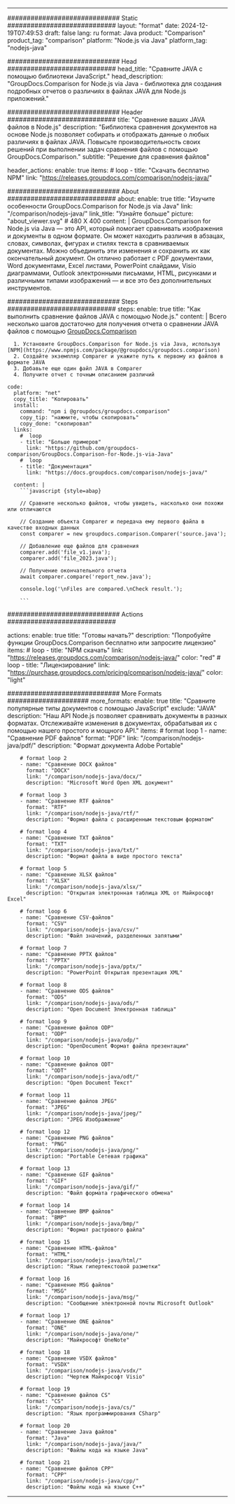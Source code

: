 
---
############################# Static ############################
layout: "format"
date:  2024-12-19T07:49:53
draft: false
lang: ru
format: Java
product: "Comparison"
product_tag: "comparison"
platform: "Node.js via Java"
platform_tag: "nodejs-java"

############################# Head ############################
head_title: "Сравните JAVA с помощью библиотеки JavaScript."
head_description: "GroupDocs.Comparison for Node.js via Java - библиотека для создания подробных отчетов о различиях в файлах JAVA для Node.js приложений."

############################# Header ############################
title: "Сравнение ваших JAVA файлов в Node.js" 
description: "Библиотека сравнения документов на основе Node.js позволяет собирать и отображать данные о любых различиях в файлах JAVA. Повысьте производительность своих решений при выполнении задач сравнения файлов с помощью GroupDocs.Comparison."
subtitle: "Решение для сравнения файлов" 

header_actions:
  enable: true
  items:
    #  loop
    - title: "Скачать бесплатно NPM"
      link: "https://releases.groupdocs.com/comparison/nodejs-java/"
      
############################# About ############################
about:
    enable: true
    title: "Изучите особенности GroupDocs.Comparison for Node.js via Java"
    link: "/comparison/nodejs-java/"
    link_title: "Узнайте больше"
    picture: "about_viewer.svg" # 480 X 400
    content: |
       GroupDocs.Comparison for Node.js via Java — это API, который помогает сравнивать изображения и документы в одном формате. Он может находить различия в абзацах, словах, символах, фигурах и стилях текста в сравниваемых документах. Можно объединить эти изменения и сохранить их как окончательный документ. Он отлично работает с PDF документами, Word документами, Excel листами, PowerPoint слайдами, Visio диаграммами, Outlook электронными письмами, HTML, рисунками и различными типами изображений — и все это без дополнительных инструментов.

############################# Steps ############################
steps:
    enable: true
    title: "Как выполнить сравнение файлов JAVA с помощью Node.js."
    content: |
      Всего несколько шагов достаточно для получения отчета о сравнении JAVA файлов с помощью [GroupDocs.Comparison](https://products.groupdocs.com/comparison/nodejs-java/)
      
      1. Установите GroupDocs.Comparison for Node.js via Java, используя [NPM](https://www.npmjs.com/package/@groupdocs/groupdocs.comparison)
      2. Создайте экземпляр Comparer и укажите путь к первому из файлов в формате JAVA
      3. Добавьте еще один файл JAVA в Comparer
      4. Получите отчет с точным описанием различий
   
    code:
      platform: "net"
      copy_title: "Копировать"
      install:
        command: "npm i @groupdocs/groupdocs.comparison"
        copy_tip: "нажмите, чтобы скопировать"
        copy_done: "скопировал"
      links:
        #  loop
        - title: "Больше примеров"
          link: "https://github.com/groupdocs-comparison/GroupDocs.Comparison-for-Node.js-via-Java"
        #  loop
        - title: "Документация"
          link: "https://docs.groupdocs.com/comparison/nodejs-java/"
          
      content: |
        ```javascript {style=abap}

        // Сравните несколько файлов, чтобы увидеть, насколько они похожи или отличаются

        // Создание объекта Comparer и передача ему первого файла в качестве входных данных
        const comparer = new groupdocs.comparison.Comparer('source.java');

        // Добавление еще файлов для сравнения
        comparer.add('file_v1.java');
        comparer.add('file_2023.java');

        // Получение окончательного отчета
        await comparer.compare('report_new.java');

        console.log('\nFiles are compared.\nCheck result.');

        ```            

############################# Actions ############################

actions:
  enable: true
  title: "Готовы начать?"
  description: "Попробуйте функции GroupDocs.Comparison бесплатно или запросите лицензию"
  items:
    #  loop
    - title: "NPM скачать"
      link: "https://releases.groupdocs.com/comparison/nodejs-java/"
      color: "red"
        #  loop
    - title: "Лицензирование"
      link: "https://purchase.groupdocs.com/pricing/comparison/nodejs-java/"
      color: "light"


############################# More Formats #####################
more_formats:
    enable: true
    title: "Сравните популярные типы документов с помощью JavaScript"
    exclude: "JAVA"
    description: "Наш API Node.js позволяет сравнивать документы в разных форматах. Отслеживайте изменения в документах, обрабатывая их с помощью нашего простого и мощного API."
    items: 
        # format loop 1
        - name: "Сравнение PDF файлов"
          format: "PDF"
          link: "/comparison/nodejs-java/pdf/"
          description: "Формат документа Adobe Portable"

        # format loop 2
        - name: "Сравнение DOCX файлов"
          format: "DOCX"
          link: "/comparison/nodejs-java/docx/"
          description: "Microsoft Word Open XML документ"

        # format loop 3
        - name: "Сравнение RTF файлов"
          format: "RTF"
          link: "/comparison/nodejs-java/rtf/"
          description: "Формат файла с расширенным текстовым форматом"

        # format loop 4
        - name: "Сравнение TXT файлов"
          format: "TXT"
          link: "/comparison/nodejs-java/txt/"
          description: "Формат файла в виде простого текста"

        # format loop 5
        - name: "Сравнение XLSX файлов"
          format: "XLSX"
          link: "/comparison/nodejs-java/xlsx/"
          description: "Открытая электронная таблица XML от Майкрософт Excel"

        # format loop 6
        - name: "Сравнение CSV-файлов"
          format: "CSV"
          link: "/comparison/nodejs-java/csv/"
          description: "Файл значений, разделенных запятыми"

        # format loop 7
        - name: "Сравнение PPTX файлов"
          format: "PPTX"
          link: "/comparison/nodejs-java/pptx/"
          description: "PowerPoint Открытая презентация XML"

        # format loop 8
        - name: "Сравнение ODS файлов"
          format: "ODS"
          link: "/comparison/nodejs-java/ods/"
          description: "Open Document Электронная таблица"

        # format loop 9
        - name: "Сравнение файлов ODP"
          format: "ODP"
          link: "/comparison/nodejs-java/odp/"
          description: "OpenDocument Формат файла презентации"

        # format loop 10
        - name: "Сравнение файлов ODT"
          format: "ODT"
          link: "/comparison/nodejs-java/odt/"
          description: "Open Document Текст"

        # format loop 11
        - name: "Сравнение файлов JPEG"
          format: "JPEG"
          link: "/comparison/nodejs-java/jpeg/"
          description: "JPEG Изображение"

        # format loop 12
        - name: "Сравнение PNG файлов"
          format: "PNG"
          link: "/comparison/nodejs-java/png/"
          description: "Portable Сетевая графика"

        # format loop 13
        - name: "Сравнение GIF файлов"
          format: "GIF"
          link: "/comparison/nodejs-java/gif/"
          description: "Файл формата графического обмена"

        # format loop 14
        - name: "Сравнение BMP файлов"
          format: "BMP"
          link: "/comparison/nodejs-java/bmp/"
          description: "Формат растрового файла"

        # format loop 15
        - name: "Сравнение HTML-файлов"
          format: "HTML"
          link: "/comparison/nodejs-java/html/"
          description: "Язык гипертекстовой разметки"

        # format loop 16
        - name: "Сравнение MSG файлов"
          format: "MSG"
          link: "/comparison/nodejs-java/msg/"
          description: "Сообщение электронной почты Microsoft Outlook"

        # format loop 17
        - name: "Сравнение ONE файлов"
          format: "ONE"
          link: "/comparison/nodejs-java/one/"
          description: "Майкрософт OneNote"

        # format loop 18
        - name: "Сравнение VSDX файлов"
          format: "VSDX"
          link: "/comparison/nodejs-java/vsdx/"
          description: "Чертеж Майкрософт Visio"

        # format loop 19
        - name: "Сравнение файлов CS"
          format: "CS"
          link: "/comparison/nodejs-java/cs/"
          description: "Язык программирования CSharp"

        # format loop 20
        - name: "Сравнение Java файлов"
          format: "Java"
          link: "/comparison/nodejs-java/java/"
          description: "Файлы кода на языке Java"
          
        # format loop 21
        - name: "Сравнение файлов CPP"
          format: "CPP"
          link: "/comparison/nodejs-java/cpp/"
          description: "Файлы кода на языке C++"
---